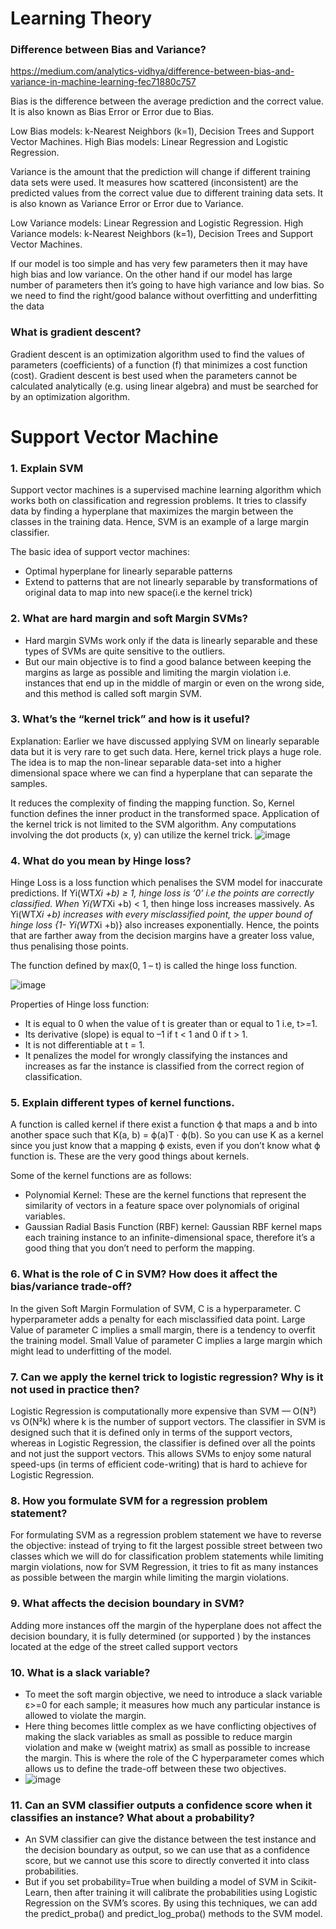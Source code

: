
# Learning Theory


### Difference between Bias and Variance?

https://medium.com/analytics-vidhya/difference-between-bias-and-variance-in-machine-learning-fec71880c757

Bias is the difference between the average prediction and the correct value. It is also known as Bias Error or Error due to Bias.

Low Bias models: k-Nearest Neighbors (k=1), Decision Trees and Support Vector Machines.
High Bias models: Linear Regression and Logistic Regression.

Variance is the amount that the prediction will change if different training data sets were used. It measures how scattered (inconsistent) are the predicted values from the correct value due to different training data sets. It is also known as Variance Error or Error due to Variance.

Low Variance models: Linear Regression and Logistic Regression.
High Variance models: k-Nearest Neighbors (k=1), Decision Trees and Support Vector Machines.

If our model is too simple and has very few parameters then it may have high bias and low variance. On the other hand if our model has large number of parameters then it’s going to have high variance and low bias. So we need to find the right/good balance without overfitting and underfitting the data


### What is gradient descent? 
Gradient descent is an optimization algorithm used to find the values of parameters (coefficients) of a function (f) that minimizes a cost function (cost). Gradient descent is best used when the parameters cannot be calculated analytically (e.g. using linear algebra) and must be searched for by an optimization algorithm.

# Support Vector Machine

### 1. Explain SVM
 Support vector machines is a supervised machine learning algorithm which works both on classification and regression problems. It tries to classify data by finding a hyperplane that maximizes the margin between the classes in the training data. Hence, SVM is an example of a large margin classifier.

The basic idea of support vector machines:
- Optimal hyperplane for linearly separable patterns
- Extend to patterns that are not linearly separable by transformations of original data to map into new space(i.e the kernel trick)

### 2. What are hard margin and soft Margin SVMs?
-  Hard margin SVMs work only if the data is linearly separable and these types of SVMs are quite sensitive to the outliers.
-  But our main objective is to find a good balance between keeping the margins as large as possible and limiting the margin violation i.e. instances that end up in the middle of margin or even on the wrong side, and this method is called soft margin SVM.

### 3. What’s the “kernel trick” and how is it useful?
Explanation: Earlier we have discussed applying SVM on linearly separable data but it is very rare to get such data. Here, kernel trick plays a huge role. The idea is to map the non-linear separable data-set into a higher dimensional space where we can find a hyperplane that can separate the samples.

It reduces the complexity of finding the mapping function. So, Kernel function defines the inner product in the transformed space. Application of the kernel trick is not limited to the SVM algorithm. Any computations involving the dot products (x, y) can utilize the kernel trick.
![image](https://user-images.githubusercontent.com/13955626/161667426-190e69b1-55ca-4977-8ede-793f7a26c45f.png)

### 4. What do you mean by Hinge loss?
Hinge Loss is a loss function which penalises the SVM model for inaccurate predictions.
If Yi(WT*Xi +b) ≥ 1, hinge loss is ‘0’ i.e the points are correctly classified. 
When Yi(WT*Xi +b) < 1, then hinge loss increases massively. As Yi(WT*Xi +b) increases with every misclassified point, the upper bound of hinge loss {1- Yi(WT*Xi +b)} also increases exponentially.
Hence, the points that are farther away from the decision margins have a greater loss value, thus penalising those points.

The function defined by max(0, 1 – t) is called the hinge loss function.

![image](https://user-images.githubusercontent.com/13955626/161666787-16efbdbd-7dc4-4af4-bf81-0dad381081b6.png)

Properties of Hinge loss function:
- It is equal to 0 when the value of t is greater than or equal to 1 i.e, t>=1.
- Its derivative (slope) is equal to –1 if t < 1 and 0 if t > 1.
- It is not differentiable at t = 1.
- It penalizes the model for wrongly classifying the instances and increases as far the instance is classified from the correct region of classification.

### 5. Explain different types of kernel functions.
A function is called kernel if there exist a function ϕ that maps a and b into another space such that K(a, b) = ϕ(a)T · ϕ(b). So you can use K as a kernel since you just know that a mapping ϕ exists, even if you don’t know what ϕ function is. These are the very good things about kernels.

Some of the kernel functions are as follows:

- Polynomial Kernel: These are the kernel functions that represent the similarity of vectors in a feature space over polynomials of original variables.
- Gaussian Radial Basis Function (RBF) kernel:  Gaussian RBF kernel maps each training instance to an infinite-dimensional space, therefore it’s a good thing that you don’t need to perform the mapping.

### 6. What is the role of C in SVM? How does it affect the bias/variance trade-off?
In the given Soft Margin Formulation of SVM, C is a hyperparameter.
C hyperparameter adds a penalty for each misclassified data point.
Large Value of parameter C implies a small margin, there is a tendency to overfit the training model.
Small Value of parameter C implies a large margin which might lead to underfitting of the model.

### 7. Can we apply the kernel trick to logistic regression? Why is it not used in practice then?
Logistic Regression is computationally more expensive than SVM — O(N³) vs O(N²k) where k is the number of support vectors.
The classifier in SVM is designed such that it is defined only in terms of the support vectors, whereas in Logistic Regression, the classifier is defined over all the points and not just the support vectors. This allows SVMs to enjoy some natural speed-ups (in terms of efficient code-writing) that is hard to achieve for Logistic Regression.

### 8. How you formulate SVM for a regression problem statement?
For formulating SVM as a regression problem statement we have to reverse the objective: instead of trying to fit the largest possible street between two classes which we will do for classification problem statements while limiting margin violations, now for SVM Regression, it tries to fit as many instances as possible between the margin while limiting the margin violations.

### 9. What affects the decision boundary in SVM?
Adding more instances off the margin of the hyperplane does not affect the decision boundary, it is fully determined (or supported ) by the instances located at the edge of the street called support vectors

### 10. What is a slack variable?
-  To meet the soft margin objective, we need to introduce a slack variable ε>=0 for each sample; it measures how much any particular instance is allowed to violate the margin.
-  Here thing becomes little complex as we have conflicting objectives of making the slack variables as small as possible to reduce margin violation and make w (weight matrix) as small as possible to increase the margin. This is where the role of the C hyperparameter comes which allows us to define the trade-off between these two objectives.
-  ![image](https://user-images.githubusercontent.com/13955626/161667711-0268aab8-ce91-4f93-a763-c88de3b69c74.png)

### 11. Can an SVM classifier outputs a confidence score when it classifies an instance? What about a probability?
- An SVM classifier can give the distance between the test instance and the decision boundary as output, so we can use that as a confidence score, but we cannot use this score to directly converted it into class probabilities.
- But if you set probability=True when building a model of SVM in Scikit-Learn, then after training it will calibrate the probabilities using Logistic Regression on the SVM’s scores. By using this techniques, we can add the predict_proba() and predict_log_proba() methods to the SVM model.
